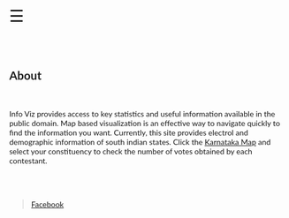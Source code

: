 <style>
body {
    font-family: "Lato", sans-serif;
    transition: background-color .5s;
}

.sidenav {
    height: 100%;
    width: 0;
    position: fixed;
    z-index: 1;
    top: 0;
    left: 0;
    background-color: #111;
    overflow-x: hidden;
    transition: 0.5s;
    padding-top: 60px;
}

.sidenav a {
    padding: 8px 8px 8px 32px;
    text-decoration: none;
    font-size: 25px;
    color: #818181;
    display: block;
    transition: 0.3s
}

.sidenav a:hover, .offcanvas a:focus{
    color: #f1f1f1;
}

.sidenav .closebtn {
    position: absolute;
    top: 0;
    right: 25px;
    font-size: 36px;
    margin-left: 50px;
}

#main {
    transition: margin-left .5s;
    padding: 16px;
}

@media screen and (max-height: 450px) {
  .sidenav {padding-top: 15px;}
  .sidenav a {font-size: 18px;}
}
</style>

<body>

<div id="mySidenav" class="sidenav">
  <a href="javascript:void(0)" class="closebtn" onclick="closeNav()">&times;</a>
   <a href="./ka.html">Karnataka Map</a>
 <a href="./search.html">Search</a>
 
</div>

<span style="font-size:30px;cursor:pointer" onclick="openNav()">&#9776; </span>
<script>
function openNav() {
    document.getElementById("mySidenav").style.width = "250px";
}

function closeNav() {
    document.getElementById("mySidenav").style.width = "0";
}
</script>

<br>
<br>
<h2>About</h2><br>
<p>Info Viz provides access to key statistics and useful information available in the public domain. Map based visualization is an effective way to navigate quickly to find the information you want. Currently, this site provides electrol and demographic information of south indian states. Click the <a href="./ka.html">Karnataka Map</a> and select your constituency to check the number of votes obtained by each contestant. </p>


<br>
<br>
<div id="fb-root"></div>
<script>(function(d, s, id) {
  var js, fjs = d.getElementsByTagName(s)[0];
  if (d.getElementById(id)) return;
  js = d.createElement(s); js.id = id;
  js.src = "//connect.facebook.net/en_GB/sdk.js#xfbml=1&version=v2.8";
  fjs.parentNode.insertBefore(js, fjs);
}(document, 'script', 'facebook-jssdk'));</script>


<div class="fb-page" data-href="https://www.facebook.com/Info-Viz-1948920861995561/" data-height="70" data-small-header="true" data-adapt-container-width="true" data-hide-cover="false" data-show-facepile="false"><blockquote cite="https://www.facebook.com/Info-Viz-1948920861995561/" class="fb-xfbml-parse-ignore"><a href="https://www.facebook.com/Info-Viz-1948920861995561/">Facebook</a></blockquote></div>

<script>
  (function(i,s,o,g,r,a,m){i['GoogleAnalyticsObject']=r;i[r]=i[r]||function(){
  (i[r].q=i[r].q||[]).push(arguments)},i[r].l=1*new Date();a=s.createElement(o),
  m=s.getElementsByTagName(o)[0];a.async=1;a.src=g;m.parentNode.insertBefore(a,m)
  })(window,document,'script','https://www.google-analytics.com/analytics.js','ga');

  ga('create', 'UA-96169856-1', 'auto');
  ga('send', 'pageview');

</script>

<div id="disqus_thread"></div>
<script>
    /**
     *  RECOMMENDED CONFIGURATION VARIABLES: EDIT AND UNCOMMENT THE SECTION BELOW TO INSERT DYNAMIC VALUES FROM YOUR PLATFORM OR CMS.
     *  LEARN WHY DEFINING THESE VARIABLES IS IMPORTANT: https://disqus.com/admin/universalcode/#configuration-variables
     */
    /*
    var disqus_config = function () {
        this.page.url = infoviz-in.disqus.com ;  // Replace PAGE_URL with your page's canonical URL variable
        this.page.identifier = ; // Replace PAGE_IDENTIFIER with your page's unique identifier variable
    };
    */
    (function() {  // DON'T EDIT BELOW THIS LINE
        var d = document, s = d.createElement('script');
        
        s.src = 'https://infoviz-in.disqus.com/embed.js';
        
        s.setAttribute('data-timestamp', +new Date());
        (d.head || d.body).appendChild(s);
    })();
</script>



